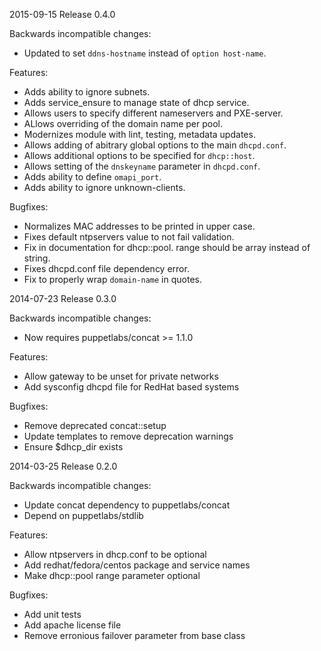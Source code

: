 2015-09-15 Release 0.4.0

Backwards incompatible changes:
- Updated to set `ddns-hostname` instead of `option host-name`.

Features:
- Adds ability to ignore subnets.
- Adds service_ensure to manage state of dhcp service.
- Allows users to specify different nameservers and PXE-server.
- ALlows overriding of the domain name per pool.
- Modernizes module with lint, testing, metadata updates.
- Allows adding of abitrary global options to the main `dhcpd.conf`.
- Allows additional options to be specified for `dhcp::host`.
- Allows setting of the `dnskeyname` parameter in `dhcpd.conf`.
- Adds ability to define `omapi_port`.
- Adds ability to ignore unknown-clients.

Bugfixes:
- Normalizes MAC addresses to be printed in upper case.
- Fixes default ntpservers value to not fail validation.
- Fix in documentation for dhcp::pool. range should be array instead of string.
- Fixes dhcpd.conf file dependency error.
- Fix to properly wrap `domain-name` in quotes.

2014-07-23 Release 0.3.0

Backwards incompatible changes:
- Now requires puppetlabs/concat >= 1.1.0

Features:
- Allow gateway to be unset for private networks
- Add sysconfig dhcpd file for RedHat based systems

Bugfixes:
- Remove deprecated concat::setup
- Update templates to remove deprecation warnings
- Ensure $dhcp_dir exists

2014-03-25 Release 0.2.0

Backwards incompatible changes:
- Update concat dependency to puppetlabs/concat
- Depend on puppetlabs/stdlib

Features:
- Allow ntpservers in dhcp.conf to be optional
- Add redhat/fedora/centos package and service names
- Make dhcp::pool range parameter optional

Bugfixes:
- Add unit tests
- Add apache license file
- Remove erronious failover parameter from base class
